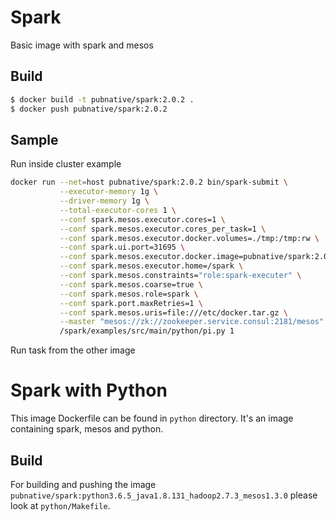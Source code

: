 # Spark

Basic image with spark and mesos

## Build

```bash
$ docker build -t pubnative/spark:2.0.2 .
$ docker push pubnative/spark:2.0.2
```

## Sample

Run inside cluster example

```bash
docker run --net=host pubnative/spark:2.0.2 bin/spark-submit \
           --executor-memory 1g \
           --driver-memory 1g \
           --total-executor-cores 1 \
           --conf spark.mesos.executor.cores=1 \
           --conf spark.mesos.executor.cores_per_task=1 \
           --conf spark.mesos.executor.docker.volumes=./tmp:/tmp:rw \
           --conf spark.ui.port=31695 \
           --conf spark.mesos.executor.docker.image=pubnative/spark:2.0.2 \
           --conf spark.mesos.executor.home=/spark \
           --conf spark.mesos.constraints="role:spark-executer" \
           --conf spark.mesos.coarse=true \
           --conf spark.mesos.role=spark \
           --conf spark.port.maxRetries=1 \
           --conf spark.mesos.uris=file:///etc/docker.tar.gz \
           --master "mesos://zk://zookeeper.service.consul:2181/mesos" \
           /spark/examples/src/main/python/pi.py 1
```

Run task from the other image

# Spark with Python

This image Dockerfile can be found in `python` directory. It's an image containing spark, mesos and python.

## Build

For building and pushing the image `pubnative/spark:python3.6.5_java1.8.131_hadoop2.7.3_mesos1.3.0` please look at `python/Makefile`.
